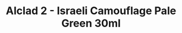---
layout: product
title: "Alclad 2 - Israeli Camouflage Pale Green 30ml"
price: "TBA" 
desc: "Metalizer boja"
img_path: "/assets/img/ALCE601.webp"
brand: "N/A"
available: false
special_offer: false
new: false
soon: false
cat: "040000"
subcat: "040300"
subsubcat: "0N/A"
sifra: "ALCE601"
popular: false
---